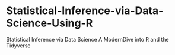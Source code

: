 # Statistical-Inference-via-Data-Science-Using-R
Statistical Inference via Data Science A ModernDive into R and the Tidyverse 
